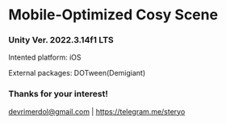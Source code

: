 # Mobile-Optimized Cosy Scene
### Unity Ver. 2022.3.14f1 LTS

Intented platform: iOS

External packages: DOTween(Demigiant)

### Thanks for your interest!
devrimerdol@gmail.com | https://telegram.me/steryo
